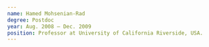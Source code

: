 ```yaml
---
name: Hamed Mohsenian-Rad
degree: Postdoc
year: Aug. 2008 — Dec. 2009
position: Professor at University of California Riverside, USA.
---
```


